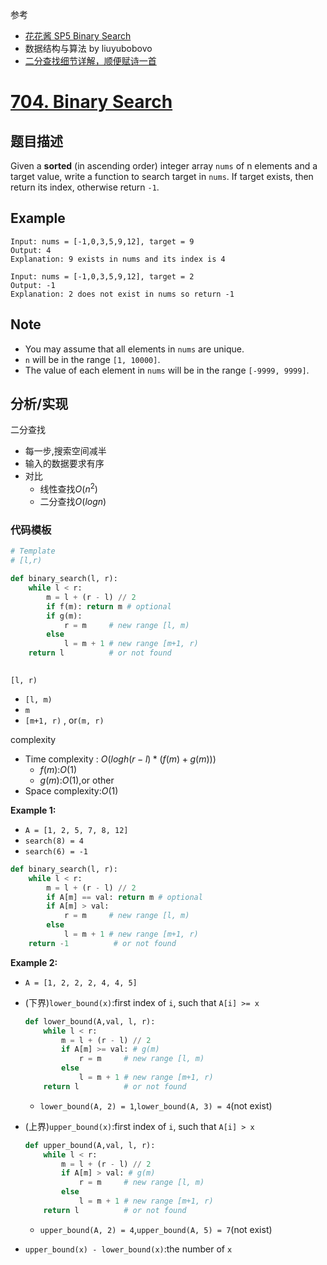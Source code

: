 参考

- [花花酱 SP5 Binary Search](https://zxi.mytechroad.com/blog/sp/sp5-binary-search/)
- 数据结构与算法 by liuyubobovo
- [二分查找细节详解，顺便赋诗一首](https://leetcode-cn.com/problems/binary-search/solution/er-fen-cha-zhao-xiang-jie-by-labuladong/)

# [704. Binary Search](https://leetcode-cn.com/problems/binary-search/)

## 题目描述

Given a **sorted** (in ascending order) integer array `nums` of n elements and a target value, write a function to search target in `nums`. If target exists, then return its index, otherwise return `-1`.

## Example

```
Input: nums = [-1,0,3,5,9,12], target = 9
Output: 4
Explanation: 9 exists in nums and its index is 4
```

```
Input: nums = [-1,0,3,5,9,12], target = 2
Output: -1
Explanation: 2 does not exist in nums so return -1
```

## Note

- You may assume that all elements in `nums` are unique.
- `n` will be in the range `[1, 10000]`.
- The value of each element in `nums` will be in the range `[-9999, 9999]`.

## 分析/实现

二分查找

- 每一步,搜索空间减半
- 输入的数据要求有序
- 对比
  - 线性查找$O(n^2)$
  - 二分查找$O(logn)$

### 代码模板

```python
# Template
# [l,r)

def binary_search(l, r):
	while l < r:
		m = l + (r - l) // 2
		if f(m): return m # optional
        if g(m):
            r = m     # new range [l, m)
        else
        	l = m + 1 # new range [m+1, r)
    return l          # or not found
        
```

`[l, r)`

- `[l, m)`
- `m`
- `[m+1, r)` , or`(m, r)`

complexity

- Time complexity : $O(logh(r-l)*(f(m)+g(m)))$
  - $f(m)$:$O(1)$
  - $g(m)$:$O(1)$,or other
- Space complexity:$O(1)$

**Example 1:** 

- `A = [1, 2, 5, 7, 8, 12]`
- `search(8) = 4`
- `search(6) = -1`

```python
def binary_search(l, r):
	while l < r:
		m = l + (r - l) // 2
		if A[m] == val: return m # optional
        if A[m] > val:
            r = m     # new range [l, m)
        else
        	l = m + 1 # new range [m+1, r)
    return -1          # or not found
```

**Example 2:**

- `A = [1, 2, 2, 2, 4, 4, 5]`
- (下界)`lower_bound(x)`:first index of `i`, such that `A[i] >= x`
	```python
	def lower_bound(A,val, l, r):
		while l < r:
			m = l + (r - l) // 2
	        if A[m] >= val: # g(m)
	            r = m     # new range [l, m)
	        else
	        	l = m + 1 # new range [m+1, r)
	    return l          # or not found
	```
	- `lower_bound(A, 2) = 1`,`lower_bound(A, 3) = 4`(not exist)
- (上界)`upper_bound(x)`:first index of `i`, such that `A[i] > x`
	```python
	def upper_bound(A,val, l, r):
		while l < r:
			m = l + (r - l) // 2
	        if A[m] > val: # g(m)
	            r = m     # new range [l, m)
	        else
	        	l = m + 1 # new range [m+1, r)
	    return l          # or not found
	```
	- `upper_bound(A, 2) = 4`,`upper_bound(A, 5) = 7`(not exist)

- `upper_bound(x) - lower_bound(x)`:the number of `x`